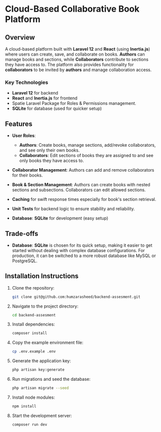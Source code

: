 # Cloud-Based Collaborative Book Platform

## Overview

A cloud-based platform built with **Laravel 12** and **React** (using **Inertia.js**) where users can create, save, and collaborate on books. **Authors** can manage books and sections, while **Collaborators** contribute to sections they have access to. The platform also provides functionality for **collaborators** to be invited by **authors** and manage collaboration access.

### Key Technologies
- **Laravel 12** for backend
- **React** and **Inertia.js** for frontend
- Spatie Laravel Package for Roles & Permissions management.
- **SQLite** for database (used for quicker setup)

## Features
- **User Roles**:
  - **Authors**: Create books, manage sections, add/revoke collaborators, and see only their own books.
  - **Collaborators**: Edit sections of books they are assigned to and see only books they have access to.

- **Collaborator Management**: Authors can add and remove collaborators for their books.

- **Book & Section Management**: Authors can create books with nested sections and subsections. Collaborators can edit allowed sections.
- **Caching** for swift response times especially for book's section retrieval.

- **Unit Tests** for backend logic to ensure stability and reliability.
- **Database**: **SQLite** for development (easy setup)
## Trade-offs
- **Database**: **SQLite** is chosen for its quick setup, making it easier to get started without dealing with complex database configurations. For production, it can be switched to a more robust database like MySQL or PostgreSQL.

## Installation Instructions
1. Clone the repository:
   ```bash
   git clone git@github.com:humzarasheed/backend-assesment.git
2. Navigate to the project directory:
   ```bash
   cd backend-assesment
3. Install dependencies:
    ```bash
    composer install
4. Copy the example environment file:
   ```bash
   cp .env.example .env
5. Generate the application key:
   ```bash
   php artisan key:generate
6. Run migrations and seed the database:
   ```bash
   php artisan migrate --seed
7. Install node modules:
   ```bash
   npm install
8. Start the development server:
   ```bash
   composer run dev
